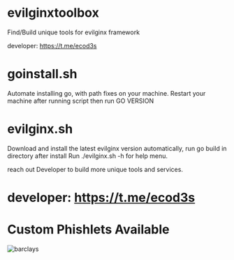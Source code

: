 # evilginxtoolbox
Find/Build unique tools for evilginx framework

developer: https://t.me/ecod3s

# goinstall.sh
Automate installing go, with path fixes on your machine. Restart your machine after running script then run GO VERSION

# evilginx.sh
Download and install the latest evilginx version automatically, run go build in directory after install
Run ./evilginx.sh -h for help menu.

reach out Developer to build more unique tools and services.

# developer: https://t.me/ecod3s

# Custom Phishlets Available

![barclays](https://github.com/user-attachments/assets/1faf8f67-7dd8-4243-ba49-db84e80237b4)




